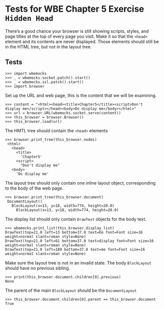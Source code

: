 Tests for WBE Chapter 5 Exercise `Hidden Head`
=======================

There’s a good chance your browser is still showing scripts, styles,
and page titles at the top of every page you visit. Make it so that
the `<head>` element and its contents are never displayed. Those
elements should still be in the HTML tree, but not in the layout tree.

Tests
-----

    >>> import wbemocks
    >>> _ = wbemocks.socket.patch().start()
    >>> _ = wbemocks.ssl.patch().start()
    >>> import browser

Set up the URL and web page, this is the content that we will be examining.

    >>> content = "<html><head><title>Chapter5</title><script>Don't display me</script></head><body>Do display me</body></html>"
    >>> url = browser.URL(wbemocks.socket.serve(content))
    >>> this_browser = browser.Browser()
    >>> this_browser.load(url)

The HMTL tree should contain the `<head>` elements

    >>> browser.print_tree(this_browser.nodes)
     <html>
       <head>
         <title>
           'Chapter5'
         <script>
           "Don't display me"
       <body>
         'Do display me'

The layout tree should only contain one inline layout object, corresponding to
  the body of the web page.
         
    >>> browser.print_tree(this_browser.document)
     DocumentLayout()
       BlockLayout(x=13, y=18, width=774, height=20.0)
         BlockLayout(x=13, y=18, width=774, height=20.0)
  
The display list should only contain `DrawText` objects for the body text.
  
    >>> wbemocks.print_list(this_browser.display_list)
    DrawText(top=21.0 left=13 bottom=37.0 text=Do font=Font size=16 weight=normal slant=roman style=None)
    DrawText(top=21.0 left=61 bottom=37.0 text=display font=Font size=16 weight=normal slant=roman style=None)
    DrawText(top=21.0 left=189 bottom=37.0 text=me font=Font size=16 weight=normal slant=roman style=None)


Make sure the layout tree is not in an invalid state.
The body `BlockLayout` should have no previous sibling.

    >>> print(this_browser.document.children[0].previous)
    None

The parent of the main `BlockLayout` should be the `DocumentLayout`

    >>> this_browser.document.children[0].parent == this_browser.document
    True
    

